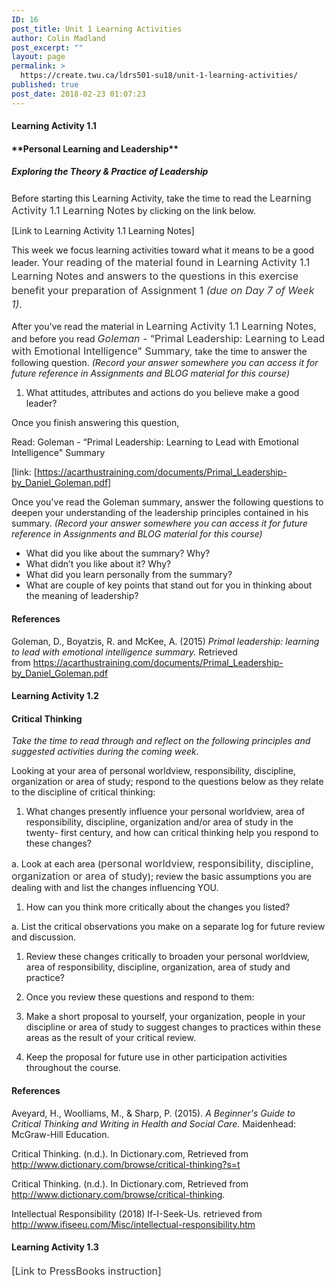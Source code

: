 ```yaml
---
ID: 16
post_title: Unit 1 Learning Activities
author: Colin Madland
post_excerpt: ""
layout: page
permalink: >
  https://create.twu.ca/ldrs501-su18/unit-1-learning-activities/
published: true
post_date: 2018-02-23 01:07:23
---
```

<h4>Learning Activity 1.1</h4>

<h4>**Personal Learning and Leadership**</h4>

<h5>Exploring the Theory &amp; Practice of Leadership</h5>

Before starting this Learning Activity, take the time to read the <span style="float: none;background-color: transparent;color: #333333;cursor: text;font-family: -apple-system,BlinkMacSystemFont,'Segoe UI',Roboto,Oxygen-Sans,Ubuntu,Cantarell,'Helvetica Neue',sans-serif;font-size: 16px;font-style: normal;font-variant: normal;font-weight: 400;letter-spacing: normal;text-align: left;text-decoration: none;text-indent: 0px">Learning Activity 1.1 Learning Notes</span> by clicking on the link below.

[Link to Learning Activity 1.1 Learning Notes]

This week we focus learning activities toward what it means to be a good leader. <span style="float: none;background-color: transparent;color: #333333;font-family: -apple-system,BlinkMacSystemFont,'Segoe UI',Roboto,Oxygen-Sans,Ubuntu,Cantarell,'Helvetica Neue',sans-serif;font-size: 16px;font-style: normal;font-variant: normal;font-weight: 400;letter-spacing: normal;line-height: 22.4px;text-align: left;text-decoration: none;text-indent: 0px">Your reading of the material found in <span style="float: none;background-color: transparent;color: #333333;cursor: text;font-family: -apple-system,BlinkMacSystemFont,'Segoe UI',Roboto,Oxygen-Sans,Ubuntu,Cantarell,'Helvetica Neue',sans-serif;font-size: 16px;font-style: normal;font-variant: normal;font-weight: 400;letter-spacing: normal;text-align: left;text-decoration: none;text-indent: 0px">Learning Activity 1.1 Learning Notes</span> and answers to the questions in this exercise benefit your preparation of Assignment 1 <em>(due on Day 7 of Week 1)</em>.</span>

After you've read the material in <span style="float: none;background-color: transparent;color: #333333;cursor: text;font-family: -apple-system,BlinkMacSystemFont,'Segoe UI',Roboto,Oxygen-Sans,Ubuntu,Cantarell,'Helvetica Neue',sans-serif;font-size: 16px;font-style: normal;font-variant: normal;font-weight: 400;letter-spacing: normal;text-align: left;text-decoration: none;text-indent: 0px">Learning Activity 1.1 Learning Notes</span>, and before you read <em><span style="text-align: left;color: #333333;text-indent: 0px;letter-spacing: normal;font-family: -apple-system,BlinkMacSystemFont,'Segoe UI',Roboto,Oxygen-Sans,Ubuntu,Cantarell,'Helvetica Neue',sans-serif;font-size: 16px;font-variant: normal;font-weight: 400;text-decoration: none;cursor: text;float: none;background-color: transparent">Goleman - </span></em><span style="text-align: left;color: #333333;text-indent: 0px;letter-spacing: normal;font-family: -apple-system,BlinkMacSystemFont,'Segoe UI',Roboto,Oxygen-Sans,Ubuntu,Cantarell,'Helvetica Neue',sans-serif;font-size: 16px;font-variant: normal;font-weight: 400;text-decoration: none;cursor: text;float: none;background-color: transparent">“Primal Leadership: Learning to Lead with Emotional Intelligence" Summary</span><em>, </em>take the time to answer the following question. <em>(Record your answer somewhere you can access it for future reference in Assignments and BLOG material for this course)</em>

<ol>
    <li>What attitudes, attributes and actions do you believe make a good leader?</li>
</ol>

Once you finish answering this question,

Read: Goleman - “Primal Leadership: Learning to Lead with Emotional Intelligence" Summary

[link: [https://acarthustraining.com/documents/Primal_Leadership-by_Daniel_Goleman.pdf]

Once you've read the Goleman summary, answer the following questions to deepen your understanding of the leadership principles contained in his summary. <i>(Record your answer somewhere you can access it for future reference in Assignments and BLOG material for this course)</i>

<ul>
<li>What did you like about the summary? Why?</li>
<li>What didn’t you like about it? Why?</li>
<li>What did you learn personally from the summary?</li>
<li>What are couple of key points that stand out for you in thinking about the meaning of leadership?</li>
</ul>

<h4>References</h4>

Goleman, D., Boyatzis, R. and McKee, A. (2015) <em>Primal leadership: learning to lead with emotional intelligence summary.</em> Retrieved from https://acarthustraining.com/documents/Primal_Leadership-by_Daniel_Goleman.pdf

<h4>Learning Activity 1.2</h4>

<h4>Critical Thinking</h4>

<em>Take the time to read through and reflect on the following principles and suggested activities during the coming week.</em>

Looking at your area of personal worldview, responsibility, discipline, organization or area of study; respond to the questions below as they relate to the discipline of critical thinking:

<ol>
<li>What changes presently influence your personal worldview, area of responsibility, discipline, organization and/or area of study in the twenty- first century, and how can critical thinking help you respond to these changes?</li>
</ol>

a. Look at each area (<span style="float: none;background-color: transparent;color: #333333;cursor: text;font-family: -apple-system,BlinkMacSystemFont,'Segoe UI',Roboto,Oxygen-Sans,Ubuntu,Cantarell,'Helvetica Neue',sans-serif;font-size: 16px;font-style: normal;font-variant: normal;font-weight: 400;letter-spacing: normal;text-align: left;text-decoration: none;text-indent: 0px">personal worldview, responsibility, discipline, organization or area of study</span>); review the basic assumptions you are dealing with and list the changes influencing YOU.

<ol>
<li>How can you think more critically about the changes you listed?</li>
</ol>

a. List the critical observations you make on a separate log for future review and discussion.

<ol>
<li>Review these changes critically to broaden your personal worldview, area of responsibility, discipline, organization, area of study and practice?</p></li>
<li><p>Once you review these questions and respond to them:</p></li>
<li><p>Make a short proposal to yourself, your organization, people in your discipline or area of study to suggest changes to practices within these areas as the result of your critical review.</p></li>
<li><p>Keep the proposal for future use in other participation activities throughout the course.</p></li>
</ol>

<h4>References</h4>

<p>Aveyard, H., Woolliams, M., &amp; Sharp, P. (2015). <em>A Beginner's Guide to Critical Thinking and Writing in Health and Social Care.</em> Maidenhead: McGraw-Hill Education.

Critical Thinking. (n.d.). In Dictionary.com, Retrieved from <a href="http://www.dictionary.com/browse/critical-thinking?s=t">http://www.dictionary.com/browse/critical-thinking?s=t</a>

Critical Thinking. (n.d.). In Dictionary.com, Retrieved from <a href="http://www.dictionary.com/browse/critical-thinking">http://www.dictionary.com/browse/critical-thinking</a>.

Intellectual Responsibility (2018) If-I-Seek-Us. retrieved from <a href="http://www.ifiseeu.com/Misc/intellectual-responsibility.htm">http://www.ifiseeu.com/Misc/intellectual-responsibility.htm</a>

<h4>Learning Activity 1.3</h4>

<span style="float: none;background-color: transparent;color: #333333;font-family: -apple-system,BlinkMacSystemFont,'Segoe UI',Roboto,Oxygen-Sans,Ubuntu,Cantarell,'Helvetica Neue',sans-serif;font-size: 16px;font-style: normal;font-variant: normal;font-weight: 400;letter-spacing: normal;line-height: 22.4px;text-align: left;text-decoration: none;text-indent: 0px">[Link to PressBooks instruction]</span>

&nbsp;